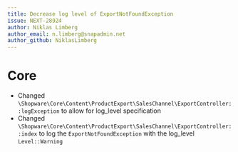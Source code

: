 ```yaml
---
title: Decrease log level of ExportNotFoundException
issue: NEXT-28924
author: Niklas Limberg
author_email: n.limberg@snapadmin.net
author_github: NiklasLimberg
---
```

# Core
* Changed `\Shopware\Core\Content\ProductExport\SalesChannel\ExportController::logException` to allow for log_level specification
* Changed `\Shopware\Core\Content\ProductExport\SalesChannel\ExportController::index` to log the `ExportNotFoundException` with the log_level `Level::Warning`
